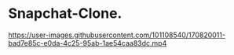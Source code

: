 # Snapchat-Clone.


https://user-images.githubusercontent.com/101108540/170820011-bad7e85c-e0da-4c25-95ab-1ae54caa83dc.mp4


